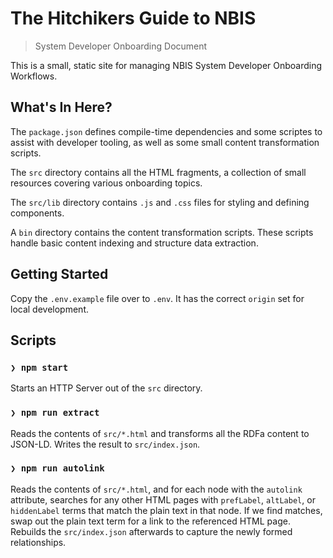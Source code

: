 # The Hitchikers Guide to NBIS

> System Developer Onboarding Document

This is a small, static site for managing NBIS System Developer Onboarding Workflows.

## What's In Here?

The `package.json` defines compile-time dependencies and some scriptes to assist with developer tooling, as well as some small content transformation scripts.

The `src` directory contains all the HTML fragments, a collection of small resources covering various onboarding topics.

The `src/lib` directory contains `.js` and `.css` files for styling and defining components.

A `bin` directory contains the content transformation scripts. These scripts handle basic content indexing and structure data extraction.

## Getting Started

Copy the `.env.example` file over to `.env`. It has the correct `origin` set for local development.

## Scripts

### `❯ npm start`

Starts an HTTP Server out of the `src` directory.

### `❯ npm run extract`

Reads the contents of `src/*.html` and transforms all the RDFa content to JSON-LD. Writes the result to `src/index.json`.

### `❯ npm run autolink`

Reads the contents of `src/*.html`, and for each node with the `autolink` attribute, searches for any other HTML pages with `prefLabel`, `altLabel`, or `hiddenLabel` terms that match the plain text in that node. If we find matches, swap out the plain text term for a link to the referenced HTML page. Rebuilds the `src/index.json` afterwards to capture the newly formed relationships.